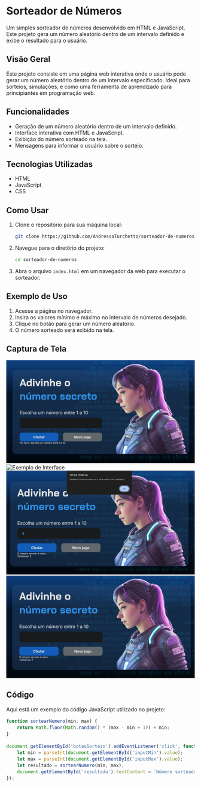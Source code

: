 # Sorteador de Números

Um simples sorteador de números desenvolvido em HTML e JavaScript. Este projeto gera um número aleatório dentro de um intervalo definido e exibe o resultado para o usuário.

## Visão Geral

Este projeto consiste em uma página web interativa onde o usuário pode gerar um número aleatório dentro de um intervalo especificado. Ideal para sorteios, simulações, e como uma ferramenta de aprendizado para principiantes em programação web.

## Funcionalidades

- Geração de um número aleatório dentro de um intervalo definido.
- Interface interativa com HTML e JavaScript.
- Exibição do número sorteado na tela.
- Mensagens para informar o usuário sobre o sorteio.

## Tecnologias Utilizadas

- HTML
- JavaScript
- CSS

## Como Usar

1. Clone o repositório para sua máquina local:

    ```bash
    git clone https://github.com/AndressaTurchetto/sorteador-de-numeros-alura.git
    ```

2. Navegue para o diretório do projeto:

    ```bash
    cd sorteador-de-numeros
    ```

3. Abra o arquivo `index.html` em um navegador da web para executar o sorteador.

## Exemplo de Uso

1. Acesse a página no navegador.
2. Insira os valores mínimo e máximo no intervalo de números desejado.
3. Clique no botão para gerar um número aleatório.
4. O número sorteado será exibido na tela.

## Captura de Tela

![Exemplo de Interface](img/solicita-info.png)
![Exemplo de Interface](img/tela-inicial.pngg)
![Exemplo de Interface](img/numero-correto.png)
![Exemplo de Interface](img/numero-errado.png)

## Código

Aqui está um exemplo do código JavaScript utilizado no projeto:

```javascript
function sortearNumero(min, max) {
    return Math.floor(Math.random() * (max - min + 1)) + min;
}

document.getElementById('botaoSorteio').addEventListener('click', function() {
    let min = parseInt(document.getElementById('inputMin').value);
    let max = parseInt(document.getElementById('inputMax').value);
    let resultado = sortearNumero(min, max);
    document.getElementById('resultado').textContent = `Número sorteado: ${resultado}`;
});
